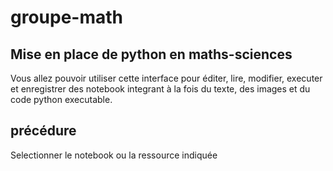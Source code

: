 # groupe-math
## Mise en place de python en maths-sciences

Vous allez pouvoir utiliser cette interface pour éditer, lire, modifier,  executer et enregistrer des notebook 
integrant à la fois du texte, des images et du code python executable.

## précédure
Selectionner le notebook ou la ressource indiquée
